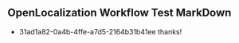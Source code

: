 ## OpenLocalization Workflow Test MarkDown
* 31ad1a82-0a4b-4ffe-a7d5-2164b31b41ee thanks!

<!--HONumber=Aug16_HO3-->


